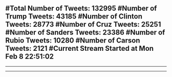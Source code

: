 #Total Number of Tweets: 132995 
#Number of Trump Tweets: 43185
#Number of Clinton Tweets: 28773
#Number of Cruz Tweets: 25251
#Number of Sanders Tweets: 23386
#Number of Rubio Tweets: 10280
#Number of Carson Tweets: 2121
#Current Stream Started at Mon Feb  8 22:51:02
---
---
---
